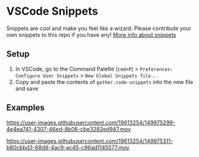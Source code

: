 # VSCode Snippets
Snippets are cool and make you feel like a wizard. Please contribute your own snippets to this repo if you have any!
[More info about snippets](https://code.visualstudio.com/docs/editor/userdefinedsnippets)

## Setup
1. In VSCode, go to the Command Palette (`cmd+P`) > `Preferences: Configure User Snippets` > `New Global Snippets file...`
2. Copy and paste the contents of `gather.code-snippets` into the new file and save

## Examples



https://user-images.githubusercontent.com/19613254/149975299-4e4ea741-4307-46ed-8b06-cbe3282ed947.mov



https://user-images.githubusercontent.com/19613254/149975311-b80cbbd3-68d8-4ac9-ac45-c96ad1145577.mov

